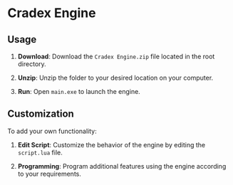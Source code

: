 # Cradex Engine

## Usage

1. **Download**: Download the `Cradex Engine.zip` file located in the root directory.
   
2. **Unzip**: Unzip the folder to your desired location on your computer.

3. **Run**: Open `main.exe` to launch the engine.

## Customization

To add your own functionality:

1. **Edit Script**: Customize the behavior of the engine by editing the `script.lua` file.

2. **Programming**: Program additional features using the engine according to your requirements.
